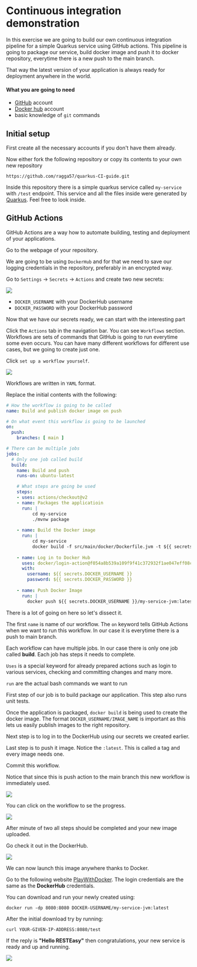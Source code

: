 # Continuous integration demonstration

In this exercise we are going to build our own continuous integration pipeline for a simple Quarkus service
using GitHub actions.
This pipeline is going to
package our service, build docker image and push it to docker repository,
everytime there is a new push to the main branch.


That way the latest version of your application is always ready for deployment anywhere in the world.

#### What you are going to need
- [GitHub](https://github.com/) account
- [Docker hub](https://hub.docker.com/) account
- basic knowledge of `git` commands
## Initial setup

First create all the necessary accounts if you don't have them already.

Now either fork the following repository or copy its contents to your own new repository  

    https://github.com/ragga57/quarkus-CI-guide.git

Inside this repository there is a simple quarkus service called `my-service` with `/test` endpoint.
This service and all the files inside were generated by [Quarkus](https://quarkus.io/get-started/).
Feel free to look inside.

## GitHub Actions

GitHub Actions are a way how to automate building, testing and deployment of your applications.

Go to the webpage of your repository.

We are going to be using `DockerHub` and for that we need to save our logging credentials in the repository,
preferably in an encrypted way.

Go to `Settings` -> `Secrets` -> `Actions` and create two new secrets:

<img src="images/settings.jpg">

- `DOCKER_USERNAME` with your DockerHub username
- `DOCKER_PASSWORD` with your DockerHub password

Now that we have our secrets ready, we can start with the interesting part

Click the `Actions` tab in the navigation bar.
You can see `Workflows` section. Workflows are sets of commands that GitHub is going to run everytime some even occurs.
You can have many different workflows for different use cases, but we going to create just one.

Click  `set up a workflow yourself`.

<img src="images/action.jpg">

Workflows are written in `YAML` format.

Replace the initial contents with the following:

```yaml
# How the workflow is going to be called
name: Build and publish docker image on push

# On what event this workflow is going to be launched
on:
  push:
    branches: [ main ]

# There can be multiple jobs
jobs:
  # Only one job called build
  build:
    name: Build and push
    runs-on: ubuntu-latest

    # What steps are going be used
    steps:
    - uses: actions/checkout@v2
    - name: Packages the applicatioin
      run: |
          cd my-service
          ./mvnw package   
    
    - name: Build the Docker image
      run: |
          cd my-service
          docker build -f src/main/docker/Dockerfile.jvm -t ${{ secrets.DOCKER_USERNAME }}/my-service-jvm .  
    
    - name: Log in to Docker Hub
      uses: docker/login-action@f054a8b539a109f9f41c372932f1ae047eff08c9
      with:
        username: ${{ secrets.DOCKER_USERNAME }}
        password: ${{ secrets.DOCKER_PASSWORD }}
    
    - name: Push Docker Image
      run: |
        docker push ${{ secrets.DOCKER_USERNAME }}/my-service-jvm:latest
```
There is a lot of going on here so let's dissect it.

The first `name` is name of our workflow. The `on` keyword tells GitHub Actions when we want to run this workflow.
In our case it is everytime there is a push to main branch.

Each workflow can have multiple jobs. In our case there is only one job called **build**.
Each job has steps it needs to complete.

`Uses` is a special keyword for already prepared actions such as login to various services,
checking and committing changes and many more.

`run` are the actual bash commands we want to run

First step of our job is to build package our application. This step also runs unit tests.

Once the application is packaged, `docker build` is being used to create the docker image.
The format ``DOCKER_USERNAME/IMAGE_NAME`` is important as this lets us easily publish images to the right 
repository.

Next step is to log in to the DockerHub using our secrets we created earlier.

Last step is to push it image. Notice the `:latest`. This is called a tag and every image needs one.

Commit this workflow.

Notice that since this is push action to the main branch this new workflow
is immediately used. 

<img src="images/workflow-build.jpg">


You can click on the workflow to se the progress.

<img src="images/progress.jpg">

After minute of two all steps should be completed and your new image uploaded.

Go check it out in the DockerHub.

<img src="images/dockerhub-image.jpg">

We can now launch this image anywhere thanks to Docker.

Go to the following website [PlayWithDocker](https://labs.play-with-docker.com/). The login credentials are the same
as the **DockerHub** credentials.

You can download and run your newly created using:

    docker run -dp 8080:8080 DOCKER-USERNAME/my-service-jvm:latest

After the initial download try by running: 

    curl YOUR-GIVEN-IP-ADDRESS:8080/test

If the reply is **"Hello RESTEasy"** then congratulations, your new service is ready and up and running.


<img src="images/playwithdocker.jpg">

 

